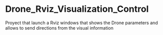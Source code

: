 # Drone_Rviz_Visualization_Control
Proyect that launch a Rviz windows that shows the Drone parameters and allows to send directions from the visual information
